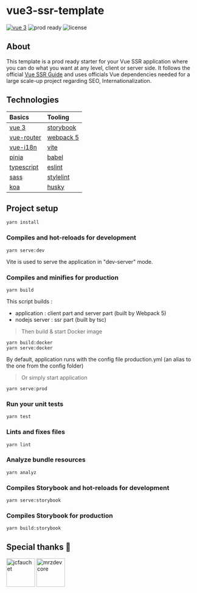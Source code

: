 # vue3-ssr-template

[![vue 3](https://img.shields.io/static/v1?label=vue3&message=ssr&color=green)](https://github.com/vuejs/vue-next)
![prod ready](https://img.shields.io/static/v1?label=production&message=ready&color=green)
![license](https://img.shields.io/badge/license-MIT-blue)

## About

This template is a prod ready starter for your Vue SSR application where you can do what you want at any level, client or server side. It follows the official [Vue SSR Guide](https://v3.vuejs.org/guide/ssr.html) and uses officials Vue dependencies needed for a large scale-up project regarding SEO, Internationalization.

## Technologies

| Basics                                                 | Tooling                                               |
| :----------------------------------------------------- | :---------------------------------------------------- |
| [vue 3](https://github.com/vuejs/vue-next)             | [storybook](https://github.com/storybookjs/storybook) |
| [vue-router](https://github.com/vuejs/vue-router-next) | [webpack 5](https://github.com/webpack/webpack)       |
| [vue-i18n](https://github.com/intlify/vue-i18n-next)   | [vite](https://github.com/vitejs/vite)                |
| [pinia](https://github.com/vuejs/pinia)                | [babel](https://babeljs.io/)                          |
| [typescript](https://github.com/Microsoft/TypeScript)  | [eslint](https://www.npmjs.com/package/eslint)        |
| [sass](https://github.com/sass/dart-sass)              | [stylelint](https://www.npmjs.com/package/stylelint)  |
| [koa](https://github.com/koajs/koa)                    | [husky](https://typicode.github.io/husky/)            |

## Project setup

```
yarn install
```

### Compiles and hot-reloads for development

```
yarn serve:dev
```

Vite is used to serve the application in "dev-server" mode.

### Compiles and minifies for production

```
yarn build
```

This script builds :

- application : client part and server part (built by Webpack 5)
- nodejs server : ssr part (built by tsc)

> Then build & start Docker image

```
yarn build:docker
yarn serve:docker
```

By default, application runs with the config file production.yml (an alias to the one from the config folder)

> Or simply start application

```
yarn serve:prod
```

### Run your unit tests

```
yarn test
```

### Lints and fixes files

```
yarn lint
```

### Analyze bundle resources

```
yarn analyz
```

### Compiles Storybook and hot-reloads for development

```
yarn serve:storybook
```

### Compiles Storybook for production

```
yarn build:storybook
```

## Special thanks 💚

[<img src="https://avatars.githubusercontent.com/u/21689610?v=4" alt="jcfauchet" width="75"/>](https://github.com/jcfauchet)
[<img src="https://avatars.githubusercontent.com/u/11555372?v=4" alt="mrzdevcore" width="75"/>](https://github.com/mrzdevcore)
